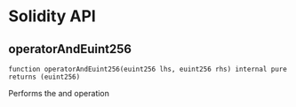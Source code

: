 # Solidity API

## operatorAndEuint256

```solidity
function operatorAndEuint256(euint256 lhs, euint256 rhs) internal pure returns (euint256)
```

Performs the and operation

